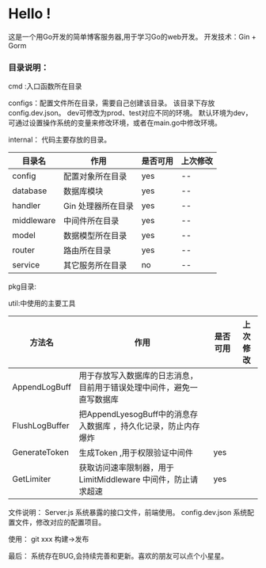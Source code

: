 # Hello !
这是一个用Go开发的简单博客服务器,用于学习Go的web开发。
开发技术：Gin + Gorm

### 目录说明：
cmd :入口函数所在目录

configs：配置文件所在目录，需要自己创建该目录。
该目录下存放config.dev.json。
dev可修改为prod、test对应不同的环境。
默认环境为dev，可通过设置操作系统的变量来修改环境，或者在main.go中修改环境。

internal：
代码主要存放的目录。

| 目录名        | 作用          | 是否可用 | 上次修改 |  
|------------|-------------|------|------|
| config     | 配置对象所在目录    | yes  | --   |
| database   | 数据库模块       | yes  | --   |
| handler    | Gin 处理器所在目录 | yes  | --   |
| middleware | 中间件所在目录     | yes  | --   |
| model      | 数据模型所在目录    | yes  | --   |
| router     | 路由所在目录      | yes  | --   |
|service|其它服务所在目录| no   | --   |

pkg目录:

util:中使用的主要工具

|方法名| 作用                                       | 是否可用 |上次修改|
|----|------------------------------------------|-----|----|
|AppendLogBuff| 用于存放写入数据库的日志消息，目前用于错误处理中间件，避免一直写数据库      |
|FlushLogBuffer| 把AppendLyesogBuff中的消息存入数据库 ，持久化记录，防止内存爆炸 |
|GenerateToken| 生成Token ,用于权限验证中间件                       | yes |
|GetLimiter| 获取访问速率限制器，用于LimitMiddleware 中间件，防止请求超速   | yes |

文件说明：
Server.js 系统暴露的接口文件，前端使用。
config.dev.json 系统配置文件，修改对应的配置项目。

使用：
git xxx
构建->发布

最后：
系统存在BUG,会持续完善和更新。喜欢的朋友可以点个小星星。






